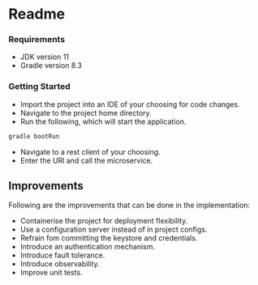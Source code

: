# Readme

### Requirements
* JDK version 11
* Gradle version 8.3

### Getting Started
* Import the project into an IDE of your choosing for code changes.
* Navigate to the project home directory.
* Run the following, which will start the application.
```bash
gradle bootRun
```
* Navigate to a rest client of your choosing.
* Enter the URl and call the microservice.

## Improvements
Following are the improvements that can be done in the implementation:

* Containerise the project for deployment flexibility.
* Use a configuration server instead of in project configs.
* Refrain fom committing the keystore and credentials.
* Introduce an authentication mechanism.
* Introduce fault tolerance.
* Introduce observability.
* Improve unit tests.
